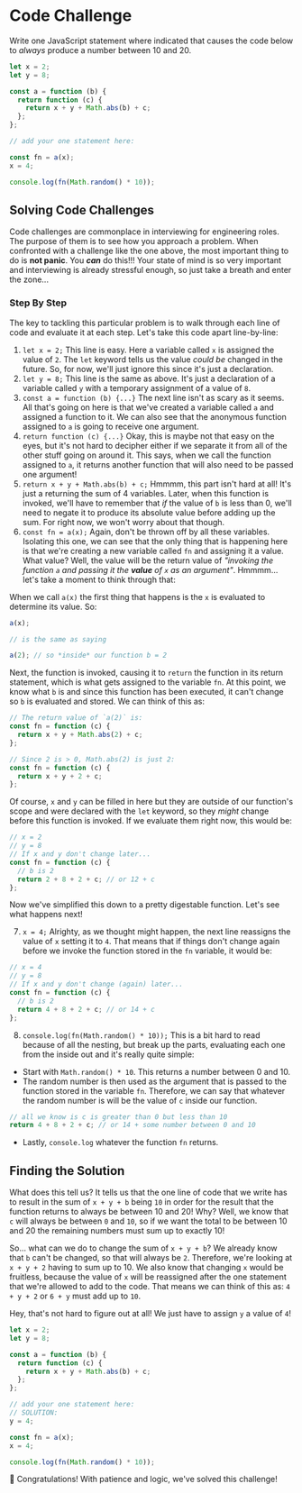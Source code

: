 # Code Challenge

Write one JavaScript statement where indicated that causes the code below to _always_ produce a number between 10 and 20.

```js
let x = 2;
let y = 8;

const a = function (b) {
  return function (c) {
    return x + y + Math.abs(b) + c;
  };
};

// add your one statement here:

const fn = a(x);
x = 4;

console.log(fn(Math.random() * 10));
```

## Solving Code Challenges

Code challenges are commonplace in interviewing for engineering roles. The purpose of them is to see how you approach a problem. When confronted with a challenge like the one above, the most important thing to do is **not panic**. You _**can**_ do this!!! Your state of mind is so very important and interviewing is already stressful enough, so just take a breath and enter the zone...

### Step By Step

The key to tackling this particular problem is to walk through each line of code and evaluate it at each step. Let's take this code apart line-by-line:

1. `let x = 2;` This line is easy. Here a variable called `x` is assigned the value of `2`. The `let` keyword tells us the value _could be_ changed in the future. So, for now, we'll just ignore this since it's just a declaration.
2. `let y = 8;` This line is the same as above. It's just a declaration of a variable called `y` with a temporary assignment of a value of `8`.
3. `const a = function (b) {...}` The next line isn't as scary as it seems. All that's going on here is that we've created a variable called `a` and assigned a function to it. We can also see that the anonymous function assigned to `a` is going to receive one argument.
4. `return function (c) {...}` Okay, this is maybe not that easy on the eyes, but it's not hard to decipher either if we separate it from all of the other stuff going on around it. This says, when we call the function assigned to `a`, it returns another function that will also need to be passed one argument!
5. `return x + y + Math.abs(b) + c;` Hmmmm, this part isn't hard at all! It's just a returning the sum of 4 variables. Later, when this function is invoked, we'll have to remember that _if_ the value of `b` is less than 0, we'll need to negate it to produce its absolute value before adding up the sum. For right now, we won't worry about that though.
6. `const fn = a(x);` Again, don't be thrown off by all these variables. Isolating this one, we can see that the only thing that is happening here is that we're creating a new variable called `fn` and assigning it a value. What value? Well, the value will be the return value of _"invoking the function `a` and passing it the **value** of `x` as an argument"_. Hmmmm... let's take a moment to think through that:

When we call `a(x)` the first thing that happens is the `x` is evaluated to determine its value. So:

```js
a(x);

// is the same as saying

a(2); // so *inside* our function b = 2
```

Next, the function is invoked, causing it to `return` the function in its return statement, which is what gets assigned to the variable `fn`. At this point, we know what `b` is and since this function has been executed, it can't change so `b` is evaluated and stored. We can think of this as:

```js
// The return value of `a(2)` is:
const fn = function (c) {
  return x + y + Math.abs(2) + c;
};

// Since 2 is > 0, Math.abs(2) is just 2:
const fn = function (c) {
  return x + y + 2 + c;
};
```

Of course, `x` and `y` can be filled in here but they are outside of our function's scope and were declared with the `let` keyword, so they _might_ change before this function is invoked. If we evaluate them right now, this would be:

```js
// x = 2
// y = 8
// If x and y don't change later...
const fn = function (c) {
  // b is 2
  return 2 + 8 + 2 + c; // or 12 + c
};
```

Now we've simplified this down to a pretty digestable function. Let's see what happens next!

7. `x = 4;` Alrighty, as we thought might happen, the next line reassigns the value of `x` setting it to `4`. That means that if things don't change again before we invoke the function stored in the `fn` variable, it would be:

```js
// x = 4
// y = 8
// If x and y don't change (again) later...
const fn = function (c) {
  // b is 2
  return 4 + 8 + 2 + c; // or 14 + c
};
```

8. `console.log(fn(Math.random() * 10));` This is a bit hard to read because of all the nesting, but break up the parts, evaluating each one from the inside out and it's really quite simple:

- Start with `Math.random() * 10`. This returns a number between 0 and 10.
- The random number is then used as the argument that is passed to the function stored in the variable `fn`. Therefore, we can say that whatever the random number is will be the value of `c` inside our function.

```js
// all we know is c is greater than 0 but less than 10
return 4 + 8 + 2 + c; // or 14 + some number between 0 and 10
```

- Lastly, `console.log` whatever the function `fn` returns.

## Finding the Solution

What does this tell us? It tells us that the one line of code that we write has to result in the sum of `x + y + b` being `10` in order for the result that the function returns to always be between 10 and 20! Why? Well, we know that `c` will always be between `0` and `10`, so if we want the total to be between 10 and 20 the remaining numbers must sum up to exactly 10!

So... what can we do to change the sum of `x + y + b`? We already know that `b` can't be changed, so that will always be `2`. Therefore, we're looking at `x + y + 2` having to sum up to 10. We also know that changing `x` would be fruitless, because the value of `x` will be reassigned after the one statement that we're allowed to add to the code. That means we can think of this as: `4 + y + 2` or `6 + y` must add up to `10`.

Hey, that's not hard to figure out at all! We just have to assign `y` a value of `4`!

```js
let x = 2;
let y = 8;

const a = function (b) {
  return function (c) {
    return x + y + Math.abs(b) + c;
  };
};

// add your one statement here:
// SOLUTION:
y = 4;

const fn = a(x);
x = 4;

console.log(fn(Math.random() * 10));
```

:tada: Congratulations! With patience and logic, we've solved this challenge!
